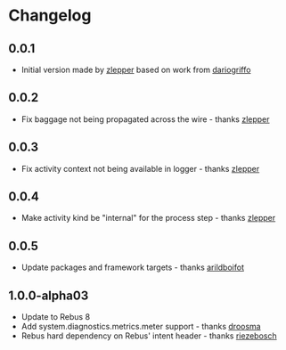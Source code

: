 # Changelog

## 0.0.1
* Initial version made by [zlepper] based on work from [dariogriffo]


## 0.0.2
* Fix baggage not being propagated across the wire - thanks [zlepper]

## 0.0.3
* Fix activity context not being available in logger - thanks [zlepper]

## 0.0.4
*  Make activity kind be "internal" for the process step - thanks [zlepper]

## 0.0.5
* Update packages and framework targets - thanks [arildboifot]

## 1.0.0-alpha03
* Update to Rebus 8
* Add system.diagnostics.metrics.meter support - thanks [droosma]
* Rebus hard dependency on Rebus' intent header - thanks [riezebosch]


[arildboifot]: https://github.com/arildboifot
[dariogriffo]: https://github.com/dariogriffo
[droosma]: https://github.com/droosma
[riezebosch]: https://github.com/riezebosch
[zlepper]: https://github.com/zlepper